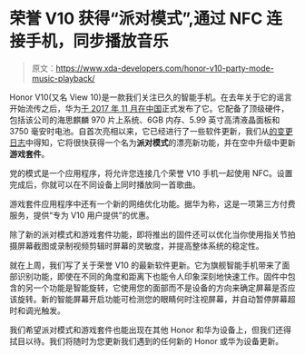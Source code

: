 # 荣誉 V10 获得“派对模式”,通过 NFC 连接手机，同步播放音乐

> 原文：<https://www.xda-developers.com/honor-v10-party-mode-music-playback/>

Honor V10(又名 View 10)是一款我们关注已久的智能手机。在去年关于它的谣言开始流传之后，华为[于 2017 年 11 月在中国](https://www.xda-developers.com/honor-v10-china-kirin-970-dual-camera/)正式发布了它。它配备了顶级硬件，包括该公司的海思麒麟 970 片上系统、6GB 内存、5.99 英寸高清液晶面板和 3750 毫安时电池。自首次亮相以来，它已经进行了一些软件更新，我们从[的变更日志](http://update.hicloud.com:8180/TDS/data/files/p3/s15/G2029/g1642/v116196/f1/full/changelog.xml)中得知，它将很快获得一个名为**派对模式**的漂亮新功能，并在空中升级中更新**游戏套件**。

党的模式是一个应用程序，将允许您连接几个荣誉 V10 手机一起使用 NFC。设置完成后，你就可以在不同设备上同时播放同一首歌曲。

游戏套件应用程序中还有一个新的网络优化功能。据华为称，这是一项第三方付费服务，提供“专为 V10 用户提供”的优惠。

除了新的派对模式和游戏套件功能，即将推出的固件还可以优化当你使用指关节拍摄屏幕截图或录制视频剪辑时屏幕的灵敏度，并提高整体系统的稳定性。

就在上周，我们写了关于荣誉 V10 的最新软件更新。它为旗舰智能手机带来了面部识别功能，即使在不同的角度和距离下也能令人印象深刻地快速工作。固件中包含的另一个功能是智能旋转，它使用您的面部而不是设备的方向来确定屏幕是否应该旋转。新的智能屏幕开启功能可检测您的眼睛何时注视屏幕，并自动暂停屏幕超时和调光触发。

我们希望派对模式和游戏套件也能出现在其他 Honor 和华为设备上，但我们还得拭目以待。我们将随时为您更新我们遇到的任何新的 Honor 或华为设备更新。